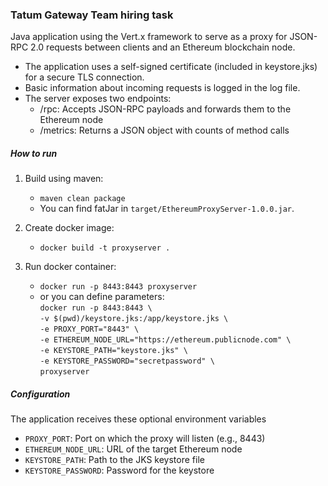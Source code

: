 ### Tatum Gateway Team hiring task

Java application using the Vert.x framework to serve as a proxy for JSON-RPC 2.0 requests between clients and an Ethereum blockchain node.
- The application uses a self-signed certificate (included in keystore.jks) for a secure TLS connection.
- Basic information about incoming requests is logged in the log file.
- The server exposes two endpoints:
    - /rpc: Accepts JSON-RPC payloads and forwards them to the Ethereum node</li>
    - /metrics: Returns a JSON object with counts of method calls

##### How to run

1. Build using maven:
    - `maven clean package`
	- You can find fatJar in `target/EthereumProxyServer-1.0.0.jar`.


2. Create docker image:
	- `docker build -t proxyserver .`


3. Run docker container:
    - `docker run -p 8443:8443 proxyserver`
    - or you can define parameters: \
    `docker run -p 8443:8443 \ ` \
    `-v $(pwd)/keystore.jks:/app/keystore.jks \ ` \
    `-e PROXY_PORT="8443" \ ` \
    `-e ETHEREUM_NODE_URL="https://ethereum.publicnode.com" \ ` \
    `-e KEYSTORE_PATH="keystore.jks" \ ` \
    `-e KEYSTORE_PASSWORD="secretpassword" \ ` \
    `proxyserver`


##### Configuration

The application receives these optional environment variables

- `PROXY_PORT`: Port on which the proxy will listen (e.g., 8443) 
- `ETHEREUM_NODE_URL`: URL of the target Ethereum node 
- `KEYSTORE_PATH`: Path to the JKS keystore file 
- `KEYSTORE_PASSWORD`: Password for the keystore 
